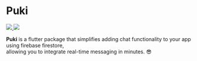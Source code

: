 # Puki

<a href="https://codecov.io/gh/hengkysteen/puki" target="_blank" > 
 <img src="https://codecov.io/gh/hengkysteen/puki/graph/badge.svg?token=4A72VIC552"/> 
</a>

 <a href="#" target="_blank">
 <img src="https://github.com/hengkysteen/puki/actions/workflows/flutter-ci.yml/badge.svg"/> 
 </a>

 <p>
 <b>Puki</b> is a flutter package that simplifies adding chat functionality to your app using firebase firestore</span>,<br/> allowing you to integrate real-time messaging in minutes. &#128526;
 </p>

